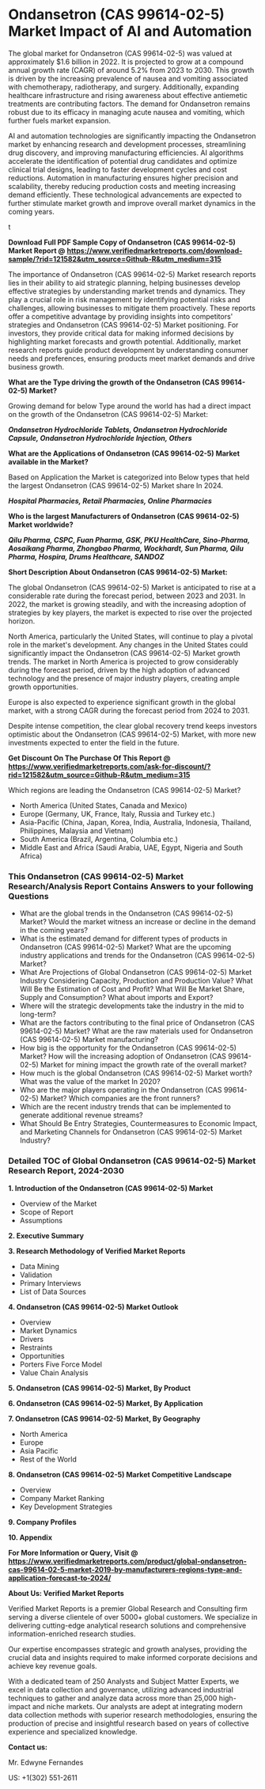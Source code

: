 <meta name="title" content="Global Ondansetron (CAS 99614-02-5) Market Impact of AI and Automation"><meta name="description" content="The global market for Ondansetron (CAS 99614-02-5) was valued at approximately $1.6 billion in 2022. It is projected to grow at a compound annual growth rate (CAGR) of"><meta name="title" content="Ondansetron (CAS 99614-02-5) Market Size, Share, Scope, Trends, Growth, Opportunities, Analysis, Forecast"><h1>Ondansetron (CAS 99614-02-5) Market Impact of AI and Automation</h1><p>The global market for Ondansetron (CAS 99614-02-5) was valued at approximately $1.6 billion in 2022. It is projected to grow at a compound annual growth rate (CAGR) of around 5.2% from 2023 to 2030. This growth is driven by the increasing prevalence of nausea and vomiting associated with chemotherapy, radiotherapy, and surgery. Additionally, expanding healthcare infrastructure and rising awareness about effective antiemetic treatments are contributing factors. The demand for Ondansetron remains robust due to its efficacy in managing acute nausea and vomiting, which further fuels market expansion.</p><p>AI and automation technologies are significantly impacting the Ondansetron market by enhancing research and development processes, streamlining drug discovery, and improving manufacturing efficiencies. AI algorithms accelerate the identification of potential drug candidates and optimize clinical trial designs, leading to faster development cycles and cost reductions. Automation in manufacturing ensures higher precision and scalability, thereby reducing production costs and meeting increasing demand efficiently. These technological advancements are expected to further stimulate market growth and improve overall market dynamics in the coming years.</p>t</p><p id="" class=""><strong>Download Full PDF Sample Copy of Ondansetron (CAS 99614-02-5) Market Report @ <a href="https://www.verifiedmarketreports.com/download-sample/?rid=121582&utm_source=Github-R&utm_medium=315" target="_blank">https://www.verifiedmarketreports.com/download-sample/?rid=121582&utm_source=Github-R&utm_medium=315</a></strong></p><p>The importance of&nbsp;Ondansetron (CAS 99614-02-5) Market research reports lies in their ability to aid strategic planning, helping businesses develop effective strategies by understanding market trends and dynamics. They play a crucial role in risk management by identifying potential risks and challenges, allowing businesses to mitigate them proactively. These reports offer a competitive advantage by providing insights into competitors' strategies and Ondansetron (CAS 99614-02-5) Market positioning. For investors, they provide critical data for making informed decisions by highlighting market forecasts and growth potential. Additionally, market research reports guide product development by understanding consumer needs and preferences, ensuring products meet market demands and drive business growth.</p><p><strong>What are the&nbsp;Type driving the growth of the Ondansetron (CAS 99614-02-5) Market?</strong></p><p id="" class="">Growing demand for below Type around the world has had a direct impact on the growth of the Ondansetron (CAS 99614-02-5) Market:</p><em><strong>Ondansetron Hydrochloride Tablets, Ondansetron Hydrochloride Capsule, Ondansetron Hydrochloride Injection, Others</strong></em></p><strong>What are the&nbsp;Applications&nbsp;of Ondansetron (CAS 99614-02-5) Market available in the Market?</strong></p><p id="" class="">Based on Application the Market is categorized into Below types that held the largest Ondansetron (CAS 99614-02-5) Market share In 2024.</p><em><strong>Hospital Pharmacies, Retail Pharmacies, Online Pharmacies</strong></em></p><strong>Who is the largest Manufacturers of Ondansetron (CAS 99614-02-5) Market worldwide?</strong></p><p><em><strong>Qilu Pharma, CSPC, Fuan Pharma, GSK, PKU HealthCare, Sino-Pharma, Aosaikang Pharma, Zhongbao Pharma, Wockhardt, Sun Pharma, Qilu Pharma, Hospira, Drums Healthcare, SANDOZ</strong></em></p><p id="" class=""><strong>Short Description About Ondansetron (CAS 99614-02-5) Market:</strong></p><p>The global Ondansetron (CAS 99614-02-5) Market is anticipated to rise at a considerable rate during the forecast period, between 2023 and 2031. In 2022, the market is growing steadily, and with the increasing adoption of strategies by key players, the market is expected to rise over the projected horizon.</p><p>North America, particularly the United States, will continue to play a pivotal role in the market's development. Any changes in the United States could significantly impact the Ondansetron (CAS 99614-02-5) Market growth trends. The market in North America is projected to grow considerably during the forecast period, driven by the high adoption of advanced technology and the presence of major industry players, creating ample growth opportunities.</p><p>Europe is also expected to experience significant growth in the global market, with a strong CAGR during the forecast period from 2024 to 2031.</p><p>Despite intense competition, the clear global recovery trend keeps investors optimistic about the Ondansetron (CAS 99614-02-5) Market, with more new investments expected to enter the field in the future.</p><p id="" class=""><strong>Get Discount On The Purchase Of This Report @ <a href="https://www.verifiedmarketreports.com/ask-for-discount/?rid=121582&utm_source=Github-R&utm_medium=315" target="_blank">https://www.verifiedmarketreports.com/ask-for-discount/?rid=121582&utm_source=Github-R&utm_medium=315</a></strong></p>Which regions are leading the Ondansetron (CAS 99614-02-5) Market?</p><ul><li>North America (United States, Canada and Mexico)</li><li>Europe (Germany, UK, France, Italy, Russia and Turkey etc.)</li><li>Asia-Pacific (China, Japan, Korea, India, Australia, Indonesia, Thailand, Philippines, Malaysia and Vietnam)</li><li>South America (Brazil, Argentina, Columbia etc.)</li><li>Middle East and Africa (Saudi Arabia, UAE, Egypt, Nigeria and South Africa)</li></ul><h3 id="" class="">This Ondansetron (CAS 99614-02-5) Market Research/Analysis Report Contains Answers to your following Questions</h3><ul><li>What are the global trends in the Ondansetron (CAS 99614-02-5) Market? Would the market witness an increase or decline in the demand in the coming years?</li><li>What is the estimated demand for different types of products in Ondansetron (CAS 99614-02-5) Market? What are the upcoming industry applications and trends for the Ondansetron (CAS 99614-02-5) Market?</li><li>What Are Projections of Global Ondansetron (CAS 99614-02-5) Market Industry Considering Capacity, Production and Production Value? What Will Be the Estimation of Cost and Profit? What Will Be Market Share, Supply and Consumption? What about imports and Export?</li><li>Where will the strategic developments take the industry in the mid to long-term?</li><li>What are the factors contributing to the final price of Ondansetron (CAS 99614-02-5) Market? What are the raw materials used for Ondansetron (CAS 99614-02-5) Market manufacturing?</li><li>How big is the opportunity for the Ondansetron (CAS 99614-02-5) Market? How will the increasing adoption of Ondansetron (CAS 99614-02-5) Market for mining impact the growth rate of the overall market?</li><li>How much is the global Ondansetron (CAS 99614-02-5) Market worth? What was the value of the market In 2020?</li><li>Who are the major players operating in the Ondansetron (CAS 99614-02-5) Market? Which companies are the front runners?</li><li>Which are the recent industry trends that can be implemented to generate additional revenue streams?</li><li>What Should Be Entry Strategies, Countermeasures to Economic Impact, and Marketing Channels for Ondansetron (CAS 99614-02-5) Market Industry?</li></ul><h3 id="" class="">Detailed TOC of Global Ondansetron (CAS 99614-02-5) Market Research Report, 2024-2030</h3><p id="" class=""><strong>1. Introduction of the Ondansetron (CAS 99614-02-5) Market</strong></p><ul><li>Overview of the Market</li><li>Scope of Report</li><li>Assumptions</li></ul><p id="" class=""><strong>2. Executive Summary</strong></p><p id="" class=""><strong>3. Research Methodology of Verified Market Reports</strong></p><ul><li>Data Mining</li><li>Validation</li><li>Primary Interviews</li><li>List of Data Sources</li></ul><p id="" class=""><strong>4. Ondansetron (CAS 99614-02-5) Market Outlook</strong></p><ul><li>Overview</li><li>Market Dynamics</li><li>Drivers</li><li>Restraints</li><li>Opportunities</li><li>Porters Five Force Model</li><li>Value Chain Analysis</li></ul><p id="" class=""><strong>5. Ondansetron (CAS 99614-02-5) Market, By Product</strong></p><p id="" class=""><strong>6. Ondansetron (CAS 99614-02-5) Market, By Application</strong></p><p id="" class=""><strong>7. Ondansetron (CAS 99614-02-5) Market, By Geography</strong></p><ul><li>North America</li><li>Europe</li><li>Asia Pacific</li><li>Rest of the World</li></ul><p id="" class=""><strong>8. Ondansetron (CAS 99614-02-5) Market Competitive Landscape</strong></p><ul><li>Overview</li><li>Company Market Ranking</li><li>Key Development Strategies</li></ul><p id="" class=""><strong>9. Company Profiles</strong></p><p id="" class=""><strong>10. Appendix</strong></p><p id="" class=""><strong>For More Information or Query, Visit @ <a href="https://www.verifiedmarketreports.com/product/global-ondansetron-cas-99614-02-5-market-2019-by-manufacturers-regions-type-and-application-forecast-to-2024/" target="_blank">https://www.verifiedmarketreports.com/product/global-ondansetron-cas-99614-02-5-market-2019-by-manufacturers-regions-type-and-application-forecast-to-2024/</a></strong></p><p id="" class=""><strong>About Us: Verified Market Reports</strong></p><p id="" class="">Verified Market Reports is a premier Global Research and Consulting firm serving a diverse clientele of over 5000+ global customers. We specialize in delivering cutting-edge analytical research solutions and comprehensive information-enriched research studies.</p><p id="" class="">Our expertise encompasses strategic and growth analyses, providing the crucial data and insights required to make informed corporate decisions and achieve key revenue goals.</p><p id="" class="">With a dedicated team of 250 Analysts and Subject Matter Experts, we excel in data collection and governance, utilizing advanced industrial techniques to gather and analyze data across more than 25,000 high-impact and niche markets. Our analysts are adept at integrating modern data collection methods with superior research methodologies, ensuring the production of precise and insightful research based on years of collective experience and specialized knowledge.</p><p id="" class=""><strong>Contact us:</strong></p><p id="" class="">Mr. Edwyne Fernandes</p><p id="" class="">US: +1(302) 551-2611</p>